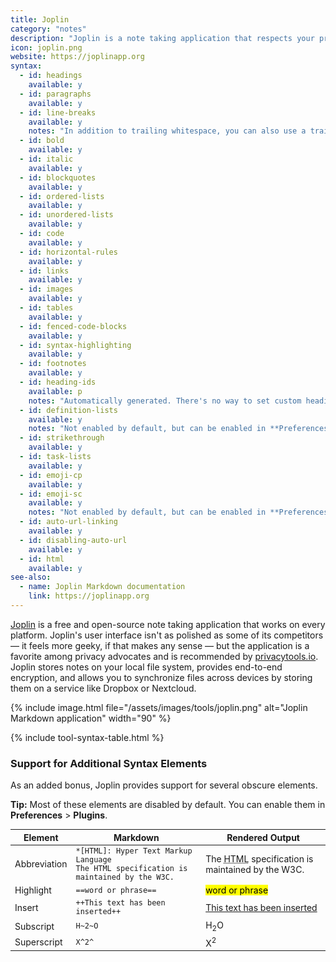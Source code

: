 ```yaml
---
title: Joplin
category: "notes"
description: "Joplin is a note taking application that respects your privacy."
icon: joplin.png
website: https://joplinapp.org
syntax:
  - id: headings
    available: y
  - id: paragraphs
    available: y
  - id: line-breaks
    available: y
    notes: "In addition to trailing whitespace, you can also use a trailing backslash or press the Return key once to achieve the same result."
  - id: bold
    available: y
  - id: italic
    available: y
  - id: blockquotes
    available: y
  - id: ordered-lists
    available: y
  - id: unordered-lists
    available: y
  - id: code
    available: y
  - id: horizontal-rules
    available: y
  - id: links
    available: y
  - id: images
    available: y
  - id: tables
    available: y
  - id: fenced-code-blocks
    available: y
  - id: syntax-highlighting
    available: y
  - id: footnotes
    available: y
  - id: heading-ids
    available: p
    notes: "Automatically generated. There's no way to set custom heading IDs."
  - id: definition-lists
    available: y
    notes: "Not enabled by default, but can be enabled in **Preferences** > **Plugins**."
  - id: strikethrough
    available: y
  - id: task-lists
    available: y
  - id: emoji-cp
    available: y
  - id: emoji-sc
    available: y
    notes: "Not enabled by default, but can be enabled in **Preferences** > **Plugins**."
  - id: auto-url-linking
    available: y
  - id: disabling-auto-url
    available: y
  - id: html
    available: y
see-also:
  - name: Joplin Markdown documentation
    link: https://joplinapp.org
---
```


[Joplin](https://joplinapp.org) is a free and open-source note taking application that works on every platform. Joplin's user interface isn't as polished as some of its competitors — it feels more geeky, if that makes any sense — but the application is a favorite among privacy advocates and is recommended by [privacytools.io](https://www.privacytools.io/software/notebooks/). Joplin stores notes on your local file system, provides end-to-end encryption, and allows you to synchronize files across devices by storing them on a service like Dropbox or Nextcloud.

{% include image.html file="/assets/images/tools/joplin.png" alt="Joplin Markdown application" width="90" %}

{% include tool-syntax-table.html %}

### Support for Additional Syntax Elements

As an added bonus, Joplin provides support for several obscure elements.

<div class="alert alert-success">
  <i class="fas fa-lightbulb"></i> <strong>Tip:</strong> Most of these elements are disabled by default. You can enable them in <strong>Preferences</strong> > <strong>Plugins</strong>.
</div>

<table class="table table-bordered" style="font-size: 14px">
  <thead class="thead-light">
    <tr>
      <th>Element</th>
      <th>Markdown</th>
      <th>Rendered Output</th>
    </tr>
  </thead>
  <tbody>
    <tr>
      <td>Abbreviation</td>
      <td><code>*[HTML]: Hyper Text Markup Language</code><br>
      <code>The HTML specification is maintained by the W3C.</code></td>
      <td>The <abbr title="Hyper Text Markup Language">HTML</abbr> specification
is maintained by the W3C.</td>
    </tr>
    <tr>
      <td>Highlight</td>
      <td><code>==word or phrase==</code></td>
      <td><mark>word or phrase</mark></td>
    </tr>
    <tr>
      <td>Insert</td>
      <td><code>++This text has been inserted++</code></td>
      <td><ins>This text has been inserted</ins></td>
    </tr>
    <tr>
      <td>Subscript</td>
      <td><code>H~2~O</code></td>
      <td>H<sub>2</sub>O</td>
    </tr>
    <tr>
      <td>Superscript</td>
      <td><code>X^2^</code></td>
      <td>X<sup>2</sup></td>
    </tr>
  </tbody>
</table>
